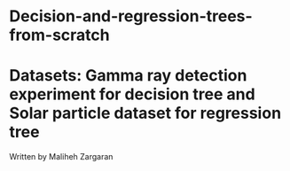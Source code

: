 # Decision-and-regression-trees-from-scratch
# Datasets: Gamma ray detection experiment for decision tree and Solar particle dataset for regression tree

Written by Maliheh Zargaran
